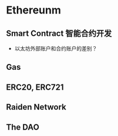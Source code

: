 # Ethereunm

## Smart Contract 智能合约开发
+ 以太坊外部账户和合约账户的差别？ 

## Gas

## ERC20, ERC721

## Raiden Network

## The DAO
